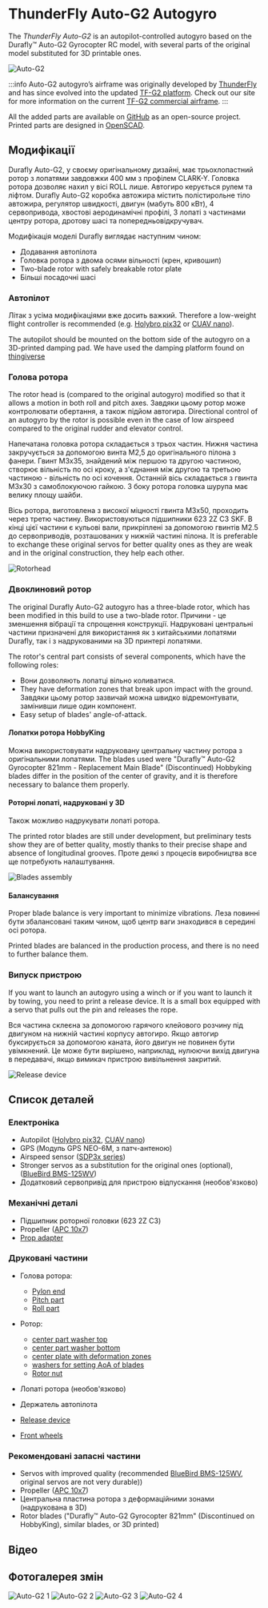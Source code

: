 # ThunderFly Auto-G2 Autogyro

The _ThunderFly Auto-G2_ is an autopilot-controlled autogyro based on the&#x20;
Durafly™ Auto-G2 Gyrocopter RC model, with several parts of the original model substituted for 3D printable ones.

![Auto-G2](../../assets/airframes/autogyro/auto-g2/autog2_title.jpg)

:::info
Auto-G2 autogyro’s airframe was originally developed by [ThunderFly](https://www.thunderfly.cz/) and has since evolved into the updated [TF-G2 platform](https://docs.thunderfly.cz/instruments/TF-G2).
Check out our site for more information on the current [TF-G2 commercial airframe](https://www.thunderfly.cz/tf-g2.html).
:::

All the added parts are available on [GitHub](https://github.com/ThunderFly-aerospace/Auto-G2) as an open-source project.
Printed parts are designed in [OpenSCAD](https://openscad.org/).

## Модифікації

Durafly Auto-G2, у своєму оригінальному дизайні, має трьохлопастний ротор з лопатями завдовжки 400 мм з профілем CLARK-Y.
Головка ротора дозволяє нахил у вісі ROLL лише.
Автогиро керується рулем та ліфтом.
Durafly Auto-G2 коробка автожира містить полістирольне тіло автожира, регулятор швидкості, двигун (мабуть 800 кВт), 4 сервопривода, хвостові аеродинамічні профілі, 3 лопаті з частинами центру ротора, дротову шасі та попередньовідкручувач.

Модифікація моделі Durafly виглядає наступним чином:

- Додавання автопілота
- Головка ротора з двома осями вільності (крен, кривошип)
- Two-blade rotor with safely breakable rotor plate
- Більші посадочні шасі

### Автопілот

Літак з усіма модифікаціями вже досить важкий.
Therefore a low-weight flight controller is recommended (e.g. [Holybro pix32](../flight_controller/holybro_pix32.md) or [CUAV nano](../flight_controller/cuav_v5_nano.md)).

The autopilot should be mounted on the bottom side of the autogyro on a 3D-printed damping pad.
We have used the damping platform found on [thingiverse](https://www.thingiverse.com/thing:160655)

### Голова ротора

The rotor head is (compared to the original autogyro) modified so that it allows a motion in both roll and pitch axes.
Завдяки цьому ротор може контролювати обертання, а також підйом автогира.
Directional control of an autogyro by the rotor is possible even in the case of low airspeed compared to the original rudder and elevator control.

Напечатана головка ротора складається з трьох частин.
Нижня частина закручується за допомогою винта М2,5 до оригінального пілона з фанери.
Гвинт M3x35, знайдений між першою та другою частиною, створює вільність по осі кроку, а з'єднання між другою та третьою частиною - вільність по осі кочення.
Останній вісь складається з гвинта M3x30 з самоблокуючою гайкою.
З боку ротора головка шурупа має велику площу шайби.

Вісь ротора, виготовлена з високої міцності гвинта M3x50, проходить через третю частину.
Використовуються підшипники 623 2Z C3 SKF.
В кінці цієї частини є кульові вали, прикріплені за допомогою гвинтів M2.5 до сервоприводів, розташованих у нижній частині пілона.
It is preferable to exchange these original servos for better quality ones as they are weak and in the original construction, they help each other.

![Rotorhead](../../assets/airframes/autogyro/auto-g2/modif_rh.png)

### Двоклиновий ротор

The original Durafly Auto-G2 autogyro has a three-blade rotor, which has been modified in this build to use a two-blade rotor.
Причини - це зменшення вібрації та спрощення конструкції.
Надруковані центральні частини призначені для використання як з китайськими лопатями Durafly, так і з надрукованими на 3D принтері лопатями.

The rotor's central part consists of several components, which have the following roles:

- Вони дозволяють лопатці вільно коливатися.
- They have deformation zones that break upon impact with the ground.
  Завдяки цьому ротор зазвичай можна швидко відремонтувати, замінивши лише один компонент.
- Easy setup of blades' angle-of-attack.

#### Лопатки ротора HobbyKing

Можна використовувати надруковану центральну частину ротора з оригінальними лопатями.
The blades used were "Durafly™ Auto-G2 Gyrocopter 821mm - Replacement Main Blade" (Discontinued)
Hobbyking blades differ in the position of the center of gravity, and it is therefore necessary to balance them properly.

#### Роторні лопаті, надруковані у 3D

Також можливо надрукувати лопаті ротора.

The printed rotor blades are still under development, but preliminary tests show they are of better quality, mostly thanks to their precise shape and absence of longitudinal grooves.
Проте деякі з процесів виробництва все ще потребують налаштування.

![Blades assembly](../../assets/airframes/autogyro/auto-g2/modif_blade.png)

#### Балансування

Proper blade balance is very important to minimize vibrations.
Леза повинні бути збалансовані таким чином, щоб центр ваги знаходився в середині осі ротора.

Printed blades are balanced in the production process, and there is no need to further balance them.

### Випуск пристрою

If you want to launch an autogyro using a winch or if you want to launch it by towing, you need to print a release device.
It is a small box equipped with a servo that pulls out the pin and releases the rope.

Вся частина склеєна за допомогою гарячого клейового розчину під двигуном на нижній частині корпусу автогиро.
Якщо автогир буксирується за допомогою каната, його двигун не повинен бути увімкнений.
Це може бути вирішено, наприклад, нулюючи вихід двигуна в передавачі, якщо вимикач пристрою вивільнення закритий.

![Release device](../../assets/airframes/autogyro/auto-g2/modif_release.png)

## Список деталей

### Електроніка

- Autopilot ([Holybro pix32](../flight_controller/holybro_pix32.md), [CUAV nano](../flight_controller/cuav_v5_nano.md))
- GPS (Модуль GPS NEO-6M, з патч-антеною)
- Airspeed sensor ([SDP3x series](https://sensirion.com/products/catalog?categories=differential-pressure&series=SDP3x&page=1&page_size=12))
- Stronger servos as a substitution for the original ones (optional), ([BlueBird BMS-125WV](https://www.blue-bird-model.com/products_detail/411.htm))
- Додатковий сервопривід для пристрою відпускання (необов'язково)

### Механічні деталі

- Підшипник роторної головки (623 2Z C3)
- Propeller ([APC 10x7](https://www.apcprop.com/product/10x7e/))
- [Prop adapter](https://mpjet.com/shop/gb/prop-adapters/184-collet-prop-adapter-19-mm-4-mm-shaft-m629-standard.html)

### Друковані частини

- Голова ротора:
  - [Pylon end](https://github.com/ThunderFly-aerospace/Auto-G2/blob/master/CAD/stl/111_1001.stl)
  - [Pitch part](https://github.com/ThunderFly-aerospace/Auto-G2/blob/master/CAD/stl/111_1002.stl)
  - [Roll part](https://github.com/ThunderFly-aerospace/Auto-G2/blob/master/CAD/stl/111_1003.stl)

- Ротор:
  - [center part washer top](https://github.com/ThunderFly-aerospace/Auto-G2/blob/master/CAD/stl/111_1008.stl)
  - [center part washer bottom](https://github.com/ThunderFly-aerospace/Auto-G2/blob/master/CAD/stl/111_1004.stl)
  - [center plate with deformation zones](https://github.com/ThunderFly-aerospace/Auto-G2/blob/master/CAD/stl/888_1001.stl)
  - [washers for setting AoA of blades](https://github.com/ThunderFly-aerospace/Auto-G2/blob/master/CAD/stl/111_1005.stl)
  - [Rotor nut](https://github.com/ThunderFly-aerospace/Auto-G2/blob/master/CAD/stl/888_1002.stl)

- Лопаті ротора (необов'язково)

- Держатель автопілота

- [Release device](https://github.com/ThunderFly-aerospace/Auto-G2/blob/master/CAD/stl/888_1010.stl)

- [Front wheels](https://github.com/ThunderFly-aerospace/Auto-G2/blob/master/CAD/stl/888_1011.stl)

### Рекомендовані запасні частини

- Servos with improved quality (recommended [BlueBird BMS-125WV](https://www.blue-bird-model.com/products_detail/411.htm), original servos are not very durable))
- Propeller ([APC 10x7](https://www.apcprop.com/product/10x7e/))
- Центральна пластина ротора з деформаційними зонами (надрукована в 3D)
- Rotor blades ("Durafly™ Auto-G2 Gyrocopter 821mm" (Discontinued on HobbyKing), similar blades, or 3D printed)

## Відео

<lite-youtube videoid="YhXXSWz5wWs" title="[ThunderFly] 3D printed autogyro rotor"/>

## Фотогалерея змін

![Auto-G2 1](../../assets/airframes/autogyro/auto-g2/autog2_1.jpg)
![Auto-G2 2](../../assets/airframes/autogyro/auto-g2/autog2_2.jpg)
![Auto-G2 3](../../assets/airframes/autogyro/auto-g2/autog2_3.jpg)
![Auto-G2 4](../../assets/airframes/autogyro/auto-g2/autog2_4.jpg)
